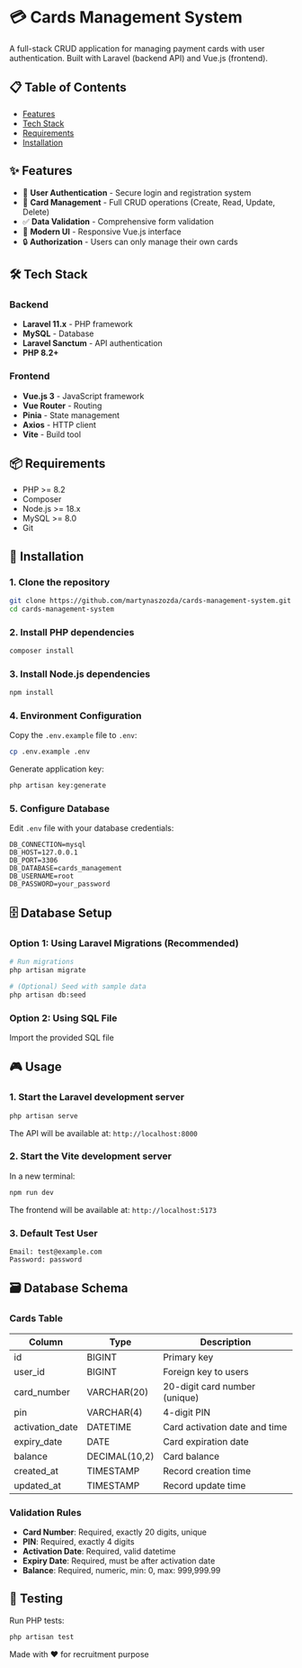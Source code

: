 # 💳 Cards Management System

A full-stack CRUD application for managing payment cards with user authentication. Built with Laravel (backend API) and Vue.js (frontend).

## 📋 Table of Contents

- [Features](#features)
- [Tech Stack](#tech-stack)
- [Requirements](#requirements)
- [Installation](#installation)

## ✨ Features

- 🔐 **User Authentication** - Secure login and registration system
- 📇 **Card Management** - Full CRUD operations (Create, Read, Update, Delete)
- ✅ **Data Validation** - Comprehensive form validation
- 🎨 **Modern UI** - Responsive Vue.js interface
- 🔒 **Authorization** - Users can only manage their own cards

## 🛠️ Tech Stack

### Backend
- **Laravel 11.x** - PHP framework
- **MySQL** - Database
- **Laravel Sanctum** - API authentication
- **PHP 8.2+**

### Frontend
- **Vue.js 3** - JavaScript framework
- **Vue Router** - Routing
- **Pinia** - State management
- **Axios** - HTTP client
- **Vite** - Build tool

## 📦 Requirements

- PHP >= 8.2
- Composer
- Node.js >= 18.x
- MySQL >= 8.0
- Git

## 🚀 Installation

### 1. Clone the repository

```bash
git clone https://github.com/martynaszozda/cards-management-system.git
cd cards-management-system
```

### 2. Install PHP dependencies

```bash
composer install
```

### 3. Install Node.js dependencies

```bash
npm install
```

### 4. Environment Configuration

Copy the `.env.example` file to `.env`:

```bash
cp .env.example .env
```

Generate application key:

```bash
php artisan key:generate
```

### 5. Configure Database

Edit `.env` file with your database credentials:

```env
DB_CONNECTION=mysql
DB_HOST=127.0.0.1
DB_PORT=3306
DB_DATABASE=cards_management
DB_USERNAME=root
DB_PASSWORD=your_password
```

## 🗄️ Database Setup

### Option 1: Using Laravel Migrations (Recommended)

```bash
# Run migrations
php artisan migrate

# (Optional) Seed with sample data
php artisan db:seed
```

### Option 2: Using SQL File

Import the provided SQL file

## 🎮 Usage

### 1. Start the Laravel development server

```bash
php artisan serve
```

The API will be available at: `http://localhost:8000`

### 2. Start the Vite development server

In a new terminal:

```bash
npm run dev
```

The frontend will be available at: `http://localhost:5173`

### 3. Default Test User

```
Email: test@example.com
Password: password
```


## 🗃️ Database Schema

### Cards Table

| Column | Type | Description |
|--------|------|-------------|
| id | BIGINT | Primary key |
| user_id | BIGINT | Foreign key to users |
| card_number | VARCHAR(20) | 20-digit card number (unique) |
| pin | VARCHAR(4) | 4-digit PIN |
| activation_date | DATETIME | Card activation date and time |
| expiry_date | DATE | Card expiration date |
| balance | DECIMAL(10,2) | Card balance |
| created_at | TIMESTAMP | Record creation time |
| updated_at | TIMESTAMP | Record update time |

### Validation Rules

- **Card Number**: Required, exactly 20 digits, unique
- **PIN**: Required, exactly 4 digits
- **Activation Date**: Required, valid datetime
- **Expiry Date**: Required, must be after activation date
- **Balance**: Required, numeric, min: 0, max: 999,999.99

## 🧪 Testing

Run PHP tests:

```bash
php artisan test
```


Made with ❤️ for recruitment purpose
